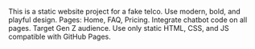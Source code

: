 <!-- Use this file to provide workspace-specific custom instructions to Copilot. For more details, visit https://code.visualstudio.com/docs/copilot/copilot-customization#_use-a-githubcopilotinstructionsmd-file -->

This is a static website project for a fake telco. Use modern, bold, and playful design. Pages: Home, FAQ, Pricing. Integrate chatbot code on all pages. Target Gen Z audience. Use only static HTML, CSS, and JS compatible with GitHub Pages.
